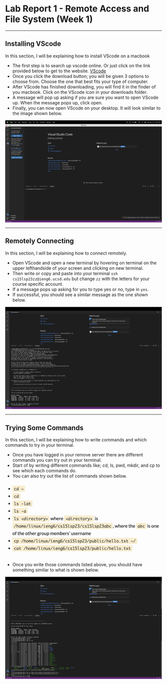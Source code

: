 # Lab Report 1 - Remote Access and File System (Week 1)
---

## Installing VScode
In this section, I will be explaining how to install VScode on a macbook

* The first step is to search up vscode online. Or just click on the link provided below to get to the website.
[VScode](https://code.visualstudio.com/)
* Once you click the download button; you will be given 3 options to choose from. Choose the one that best fits your type of computer.
* After VScode has finished downloading, you will find it in the finder of you macbook. Click on the VScode icon in your downloads folder.
* A message will pop up asking if you are sure you want to open VScode up. When the message pops up, click open.
* Finally, you can now open VScode on your desktop. It will look similar to the image shown below.

![VScode open img](https://github.com/alinatp/cse15l-lab-reports/blob/main/images/VScode-open.png)

---

## Remotely Connecting
In this section, I will be explaining how to connect remotely.

* Open VScode and open a new terminal by hovering on terminal on the upper lefthandside of your screen and clicking on new terminal.
* Then write or copy and paste into your terminal `ssh cs15lsp23zz@ieng6.ucsd.edu` but change `zz` with the letters for your course specific account.
* If a message pops up asking for you to type yes or no, type in `yes`.
* If successful, you should see a similar message as the one shown below.

![Remotely Connecting](https://github.com/alinatp/cse15l-lab-reports/blob/main/images/Remotely%20Connecting.png)

---

## Trying Some Commands
In this section, I will be explaining how to write commands and which commands to try in your terminal.

* Once you have logged in your remove server there are different commands you can try out in your terminal.
* Start of by writing different commands like; cd, ls, pwd, mkdir, and cp to see which each commands do.
* You can also try out the list of commands shown below.

![list of commands](https://github.com/alinatp/cse15l-lab-reports/blob/main/images/commands%20list.png)

* Once you write those commands listed above, you should have something similar to what is shown below.

![Command results](https://github.com/alinatp/cse15l-lab-reports/blob/main/images/command%20results.png)
